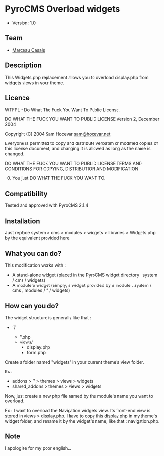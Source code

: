 # PyroCMS Overload widgets

* Version: 1.0

## Team

* [Marceau Casals](http://www.akibatech.fr/)

## Description

This Widgets.php replacement allows you to overload display.php from widgets views in your theme.

## Licence

WTFPL - Do What The Fuck You Want To Public License.

DO WHAT THE FUCK YOU WANT TO PUBLIC LICENSE
Version 2, December 2004

Copyright (C) 2004 Sam Hocevar <sam@hocevar.net>

Everyone is permitted to copy and distribute verbatim or modified
copies of this license document, and changing it is allowed as long
as the name is changed.

DO WHAT THE FUCK YOU WANT TO PUBLIC LICENSE
TERMS AND CONDITIONS FOR COPYING, DISTRIBUTION AND MODIFICATION

0. You just DO WHAT THE FUCK YOU WANT TO.

## Compatibility

Tested and approved with PyroCMS 2.1.4

## Installation

Just replace system > cms > modules > widgets > libraries > Widgets.php by the equivalent provided here.

## What you can do?

This modification works with :
* A stand-alone widget (placed in the PyroCMS widget directory : system / cms / widgets)
* A module's widget (simply, a widget provided by a module : system / cms / modules / ’<module-name>’ / widgets)

## How can you do?

The widget structure is generally like that :
* ’<widget-name>’/
    * ’<widget-name>’.php
    * views/
        * display.php
        * form.php

Create a folder named "widgets" in your current theme's view folder.

Ex :
* addons > ’<site-ref>’ > themes > views > widgets
* shared_addons > themes > views > widgets

Now, just create a new php file named by the module's name you want to overload.

Ex :
I want to overload the Navigation widgets view. Its front-end view is stored in views > display.php.
I have to copy this display.php in my theme's widget folder, and rename it by the widget's name, like that : navigation.php.

## Note

I apologize for my poor english...